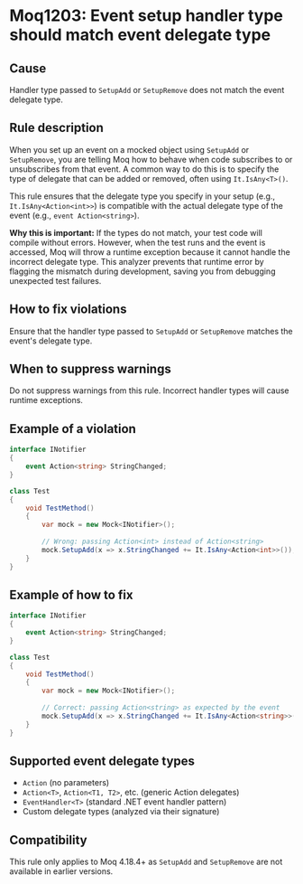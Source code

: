 # Moq1203: Event setup handler type should match event delegate type

## Cause

Handler type passed to `SetupAdd` or `SetupRemove` does not match the event delegate type.

## Rule description

When you set up an event on a mocked object using `SetupAdd` or `SetupRemove`, you are telling Moq how to behave when code subscribes to or unsubscribes from that event. A common way to do this is to specify the type of delegate that can be added or removed, often using `It.IsAny<T>()`.

This rule ensures that the delegate type you specify in your setup (e.g., `It.IsAny<Action<int>>`) is compatible with the actual delegate type of the event (e.g., `event Action<string>`).

**Why this is important:** If the types do not match, your test code will compile without errors. However, when the test runs and the event is accessed, Moq will throw a runtime exception because it cannot handle the incorrect delegate type. This analyzer prevents that runtime error by flagging the mismatch during development, saving you from debugging unexpected test failures.

## How to fix violations

Ensure that the handler type passed to `SetupAdd` or `SetupRemove` matches the event's delegate type.

## When to suppress warnings

Do not suppress warnings from this rule. Incorrect handler types will cause runtime exceptions.

## Example of a violation

```csharp
interface INotifier
{
    event Action<string> StringChanged;
}

class Test
{
    void TestMethod()
    {
        var mock = new Mock<INotifier>();
        
        // Wrong: passing Action<int> instead of Action<string>
        mock.SetupAdd(x => x.StringChanged += It.IsAny<Action<int>>());
    }
}
```

## Example of how to fix

```csharp
interface INotifier
{
    event Action<string> StringChanged;
}

class Test
{
    void TestMethod()
    {
        var mock = new Mock<INotifier>();
        
        // Correct: passing Action<string> as expected by the event
        mock.SetupAdd(x => x.StringChanged += It.IsAny<Action<string>>());
    }
}
```

## Supported event delegate types

- `Action` (no parameters)
- `Action<T>`, `Action<T1, T2>`, etc. (generic Action delegates)
- `EventHandler<T>` (standard .NET event handler pattern)
- Custom delegate types (analyzed via their signature)

## Compatibility

This rule only applies to Moq 4.18.4+ as `SetupAdd` and `SetupRemove` are not available in earlier versions.